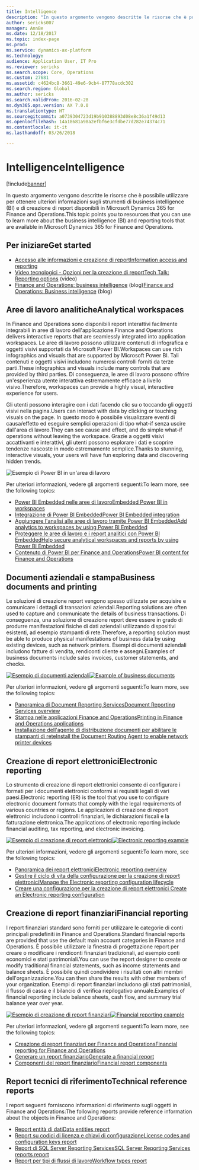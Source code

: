 ```yaml
---
title: Intelligence
description: "In questo argomento vengono descritte le risorse che è possibile utilizzare per ottenere ulteriori informazioni sugli strumenti di business intelligence e di creazione di report disponibili in Microsoft Dynamics 365 for Finance and Operations."
author: sericks007
manager: AnnBe
ms.date: 12/18/2017
ms.topic: index-page
ms.prod: 
ms.service: dynamics-ax-platform
ms.technology: 
audience: Application User, IT Pro
ms.reviewer: sericks
ms.search.scope: Core, Operations
ms.custom: 27681
ms.assetid: c4624bc8-3661-49e6-9cb4-87778acdc302
ms.search.region: Global
ms.author: sericks
ms.search.validFrom: 2016-02-28
ms.dyn365.ops.version: AX 7.0.0
ms.translationtype: HT
ms.sourcegitcommit: a0739304723d19b910388893d08e8c36a1f49d13
ms.openlocfilehash: 14a18681a98a2efbf6e3cfdbe77d282e74374c71
ms.contentlocale: it-it
ms.lasthandoff: 03/26/2018

---
```


# <a name="intelligence"></a><span data-ttu-id="4235a-103">Intelligence</span><span class="sxs-lookup"><span data-stu-id="4235a-103">Intelligence</span></span>

[!include[banner](../includes/banner.md)]

<span data-ttu-id="4235a-104">In questo argomento vengono descritte le risorse che è possibile utilizzare per ottenere ulteriori informazioni sugli strumenti di business intelligence (BI) e di creazione di report disponibili in Microsoft Dynamics 365 for Finance and Operations.</span><span class="sxs-lookup"><span data-stu-id="4235a-104">This topic points you to resources that you can use to learn more about the business intelligence (BI) and reporting tools that are available in Microsoft Dynamics 365 for Finance and Operations.</span></span>

## <a name="get-started"></a><span data-ttu-id="4235a-105">Per iniziare</span><span class="sxs-lookup"><span data-stu-id="4235a-105">Get started</span></span>
- [<span data-ttu-id="4235a-106">Accesso alle informazioni e creazione di report</span><span class="sxs-lookup"><span data-stu-id="4235a-106">Information access and reporting</span></span>](information-access-reporting.md)
- <span data-ttu-id="4235a-107">[Video tecnologici - Opzioni per la creazione di report](https://www.youtube.com/watch?v=NzZONjKs5xA)</span><span class="sxs-lookup"><span data-stu-id="4235a-107">[Tech Talk: Reporting options](https://www.youtube.com/watch?v=NzZONjKs5xA) (video)</span></span>
- <span data-ttu-id="4235a-108">[Finance and Operations: business intelligence](https://blogs.msdn.microsoft.com/dynamicsaxbi/) (blog)</span><span class="sxs-lookup"><span data-stu-id="4235a-108">[Finance and Operations: Business intelligence](https://blogs.msdn.microsoft.com/dynamicsaxbi/) (blog)</span></span>

## <a name="analytical-workspaces"></a><span data-ttu-id="4235a-109">Aree di lavoro analitiche</span><span class="sxs-lookup"><span data-stu-id="4235a-109">Analytical workspaces</span></span>
<span data-ttu-id="4235a-110">In Finance and Operations sono disponibili report interattivi facilmente integrabili in aree di lavoro dell'applicazione.</span><span class="sxs-lookup"><span data-stu-id="4235a-110">Finance and Operations delivers interactive reports that are seamlessly integrated into application workspaces.</span></span> <span data-ttu-id="4235a-111">Le aree di lavoro possono utilizzare contenuti di infografica e oggetti visivi supportati da Microsoft Power BI.</span><span class="sxs-lookup"><span data-stu-id="4235a-111">Workspaces can use rich infographics and visuals that are supported by Microsoft Power BI.</span></span> <span data-ttu-id="4235a-112">Tali contenuti e oggetti visivi includono numerosi controlli forniti da terze parti.</span><span class="sxs-lookup"><span data-stu-id="4235a-112">These infographics and visuals include many controls that are provided by third parties.</span></span> <span data-ttu-id="4235a-113">Di conseguenza, le aree di lavoro possono offrire un'esperienza utente interattiva estremamente efficace a livello visivo.</span><span class="sxs-lookup"><span data-stu-id="4235a-113">Therefore, workspaces can provide a highly visual, interactive experience for users.</span></span>

<span data-ttu-id="4235a-114">Gli utenti possono interagire con i dati facendo clic su o toccando gli oggetti visivi nella pagina.</span><span class="sxs-lookup"><span data-stu-id="4235a-114">Users can interact with data by clicking or touching visuals on the page.</span></span> <span data-ttu-id="4235a-115">In questo modo è possibile visualizzare eventi di causa/effetto ed eseguire semplici operazioni di tipo what-if senza uscire dall'area di lavoro.</span><span class="sxs-lookup"><span data-stu-id="4235a-115">They can see cause and effect, and do simple what-if operations without leaving the workspace.</span></span> <span data-ttu-id="4235a-116">Grazie a oggetti visivi accattivanti e interattivi, gli utenti possono esplorare i dati e scoprire tendenze nascoste in modo estremamente semplice.</span><span class="sxs-lookup"><span data-stu-id="4235a-116">Thanks to stunning, interactive visuals, your users will have fun exploring data and discovering hidden trends.</span></span>

![Esempio di Power BI in un'area di lavoro](./media/Power-BI-in-D365-Workspace.png)

 <span data-ttu-id="4235a-118">Per ulteriori informazioni, vedere gli argomenti seguenti:</span><span class="sxs-lookup"><span data-stu-id="4235a-118">To learn more, see the following topics:</span></span>

 - [<span data-ttu-id="4235a-119">Power BI Embedded nelle aree di lavoro</span><span class="sxs-lookup"><span data-stu-id="4235a-119">Embedded Power BI in workspaces</span></span>](embed-power-bi-workspaces.md)
 - [<span data-ttu-id="4235a-120">Integrazione di Power BI Embedded</span><span class="sxs-lookup"><span data-stu-id="4235a-120">Power BI Embedded integration</span></span>](power-bi-embedded-integration.md)
 - [<span data-ttu-id="4235a-121">Aggiungere l'analisi alle aree di lavoro tramite Power BI Embedded</span><span class="sxs-lookup"><span data-stu-id="4235a-121">Add analytics to workspaces by using Power BI Embedded</span></span>](add-analytics-tab-workspaces.md)
 - [<span data-ttu-id="4235a-122">Proteggere le aree di lavoro e i report analitici con Power BI Embedded</span><span class="sxs-lookup"><span data-stu-id="4235a-122">Help secure analytical workspaces and reports by using Power BI Embedded</span></span>](secure-analytical-workspaces.md)
 - [<span data-ttu-id="4235a-123">Contenuto di Power BI per Finance and Operations</span><span class="sxs-lookup"><span data-stu-id="4235a-123">Power BI content for Finance and Operations</span></span>](power-bi-home-page.md)

## <a name="business-documents-and-printing"></a><span data-ttu-id="4235a-124">Documenti aziendali e stampa</span><span class="sxs-lookup"><span data-stu-id="4235a-124">Business documents and printing</span></span>
<span data-ttu-id="4235a-125">Le soluzioni di creazione report vengono spesso utilizzate per acquisire e comunicare i dettagli di transazioni aziendali.</span><span class="sxs-lookup"><span data-stu-id="4235a-125">Reporting solutions are often used to capture and communicate the details of business transactions.</span></span> <span data-ttu-id="4235a-126">Di conseguenza, una soluzione di creazione report deve essere in grado di produrre manifestazioni fisiche di dati aziendali utilizzando dispositivi esistenti, ad esempio stampanti di rete.</span><span class="sxs-lookup"><span data-stu-id="4235a-126">Therefore, a reporting solution must be able to produce physical manifestations of business data by using existing devices, such as network printers.</span></span> <span data-ttu-id="4235a-127">Esempi di documenti aziendali includono fatture di vendita, rendiconti cliente e assegni.</span><span class="sxs-lookup"><span data-stu-id="4235a-127">Examples of business documents include sales invoices, customer statements, and checks.</span></span>

<span data-ttu-id="4235a-128">[![Esempio di documenti aziendali](./media/image-of-business-documents-1024x632.png)](./media/image-of-business-documents.png)</span><span class="sxs-lookup"><span data-stu-id="4235a-128">[![Example of business documents](./media/image-of-business-documents-1024x632.png)](./media/image-of-business-documents.png)</span></span>

<span data-ttu-id="4235a-129">Per ulteriori informazioni, vedere gli argomenti seguenti:</span><span class="sxs-lookup"><span data-stu-id="4235a-129">To learn more, see the following topics:</span></span>

- [<span data-ttu-id="4235a-130">Panoramica di Document Reporting Services</span><span class="sxs-lookup"><span data-stu-id="4235a-130">Document Reporting Services overview</span></span>](document-reporting-services.md)
- [<span data-ttu-id="4235a-131">Stampa nelle applicazioni Finance and Operations</span><span class="sxs-lookup"><span data-stu-id="4235a-131">Printing in Finance and Operations applications</span></span>](print-documents.md)
- [<span data-ttu-id="4235a-132">Installazione dell'agente di distribuzione documenti per abilitare le stampanti di rete</span><span class="sxs-lookup"><span data-stu-id="4235a-132">Install the Document Routing Agent to enable network printer devices</span></span>](install-document-routing-agent.md)

## <a name="electronic-reporting"></a><span data-ttu-id="4235a-133">Creazione di report elettronici</span><span class="sxs-lookup"><span data-stu-id="4235a-133">Electronic reporting</span></span>
<span data-ttu-id="4235a-134">Lo strumento di creazione di report elettronici consente di configurare i formati per i documenti elettronici conformi ai requisiti legali di vari paesi.</span><span class="sxs-lookup"><span data-stu-id="4235a-134">Electronic reporting (ER) is the tool that you use to configure electronic document formats that comply with the legal requirements of various countries or regions.</span></span> <span data-ttu-id="4235a-135">Le applicazioni di creazione di report elettronici includono i controlli finanziari, le dichiarazioni fiscali e la fatturazione elettronica.</span><span class="sxs-lookup"><span data-stu-id="4235a-135">The applications of electronic reporting include financial auditing, tax reporting, and electronic invoicing.</span></span>

<span data-ttu-id="4235a-136">[![Esempio di creazione di report elettronici](./media/electronic-reporting-example.png)](./media/electronic-reporting-example.png)</span><span class="sxs-lookup"><span data-stu-id="4235a-136">[![Electronic reporting example](./media/electronic-reporting-example.png)](./media/electronic-reporting-example.png)</span></span>

<span data-ttu-id="4235a-137">Per ulteriori informazioni, vedere gli argomenti seguenti:</span><span class="sxs-lookup"><span data-stu-id="4235a-137">To learn more, see the following topics:</span></span>

- [<span data-ttu-id="4235a-138">Panoramica dei report elettronici</span><span class="sxs-lookup"><span data-stu-id="4235a-138">Electronic reporting overview</span></span>](general-electronic-reporting.md)
- [<span data-ttu-id="4235a-139">Gestire il ciclo di vita della configurazione per la creazione di report elettronici</span><span class="sxs-lookup"><span data-stu-id="4235a-139">Manage the Electronic reporting configuration lifecycle</span></span>](general-electronic-reporting-manage-configuration-lifecycle.md)
- [<span data-ttu-id="4235a-140">Creare una configurazione per la creazione di report elettronici </span><span class="sxs-lookup"><span data-stu-id="4235a-140">Create an Electronic reporting configuration</span></span>](electronic-reporting-configuration.md)

## <a name="financial-reporting"></a><span data-ttu-id="4235a-141">Creazione di report finanziari</span><span class="sxs-lookup"><span data-stu-id="4235a-141">Financial reporting</span></span>
<span data-ttu-id="4235a-142">I report finanziari standard sono forniti per utilizzare le categorie di conti principali predefiniti in Finance and Operations.</span><span class="sxs-lookup"><span data-stu-id="4235a-142">Standard financial reports are provided that use the default main account categories in Finance and Operations.</span></span> <span data-ttu-id="4235a-143">È possibile utilizzare la finestra di progettazione report per creare o modificare i rendiconti finanziari tradizionali, ad esempio conti economici e stati patrimoniali.</span><span class="sxs-lookup"><span data-stu-id="4235a-143">You can use the report designer to create or modify traditional financial statements, such as income statements and balance sheets.</span></span> <span data-ttu-id="4235a-144">È possibile quindi condividere i risultati con altri membri dell'organizzazione.</span><span class="sxs-lookup"><span data-stu-id="4235a-144">You can then share the results with other members of your organization.</span></span> <span data-ttu-id="4235a-145">Esempi di report finanziari includono gli stati patrimoniali, il flusso di cassa e il bilancio di verifica riepilogativo annuale.</span><span class="sxs-lookup"><span data-stu-id="4235a-145">Examples of financial reporting include balance sheets, cash flow, and summary trial balance year over year.</span></span>

<span data-ttu-id="4235a-146">[![Esempio di creazione di report finanziari](./media/financial-reporting-example.png)](./media/financial-reporting-example.png)</span><span class="sxs-lookup"><span data-stu-id="4235a-146">[![Financial reporting example](./media/financial-reporting-example.png)](./media/financial-reporting-example.png)</span></span>

<span data-ttu-id="4235a-147">Per ulteriori informazioni, vedere gli argomenti seguenti:</span><span class="sxs-lookup"><span data-stu-id="4235a-147">To learn more, see the following topics:</span></span>

- [<span data-ttu-id="4235a-148">Creazione di report finanziari per Finance and Operations</span><span class="sxs-lookup"><span data-stu-id="4235a-148">Financial reporting for Finance and Operations</span></span>](financial-reporting-intro.md)
- [<span data-ttu-id="4235a-149">Generare un report finanziario</span><span class="sxs-lookup"><span data-stu-id="4235a-149">Generate a financial report</span></span>](generate-financial-report.md)
- [<span data-ttu-id="4235a-150">Componenti del report finanziario</span><span class="sxs-lookup"><span data-stu-id="4235a-150">Financial report components</span></span>](financial-report-components.md)

## <a name="technical-reference-reports"></a><span data-ttu-id="4235a-151">Report tecnici di riferimento</span><span class="sxs-lookup"><span data-stu-id="4235a-151">Technical reference reports</span></span>
<span data-ttu-id="4235a-152">I report seguenti forniscono informazioni di riferimento sugli oggetti in Finance and Operations:</span><span class="sxs-lookup"><span data-stu-id="4235a-152">The following reports provide reference information about the objects in Finance and Operations:</span></span>

- [<span data-ttu-id="4235a-153">Report entità di dati</span><span class="sxs-lookup"><span data-stu-id="4235a-153">Data entities report</span></span>](../data-entities/data-entities-report.md)
- [<span data-ttu-id="4235a-154">Report su codici di licenza e chiavi di configurazione</span><span class="sxs-lookup"><span data-stu-id="4235a-154">License codes and configuration keys report</span></span>](../sysadmin/license-codes-configuration-keys-report.md)
- [<span data-ttu-id="4235a-155">Report di SQL Server Reporting Services</span><span class="sxs-lookup"><span data-stu-id="4235a-155">SQL Server Reporting Services reports report</span></span>](SSRS-report.md)
- [<span data-ttu-id="4235a-156">Report per tipi di flussi di lavoro</span><span class="sxs-lookup"><span data-stu-id="4235a-156">Workflow types report</span></span>](../../fin-and-ops/organization-administration/workflow-types-report.md)

